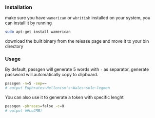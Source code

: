 ### Installation
make sure you have `wamerican` or `wbritish` installed on your system, you can install it by running
```bash
sudo apt-get install wamerican
```

download the built binary from the release page and move it to your bin directory

### Usage
By default, passgen will generate 5 words with `-` as separator, generate password will automatically copy to clipboard.
```bash
passgen -n=5 -sep=~
# output Euphrates~Hellenism's~Wales~sole~legmen
```

You can also use it to generate a token with specific lenght
```bash
passgen -phrases=false -c=8
# output W#LuJMB)
```
